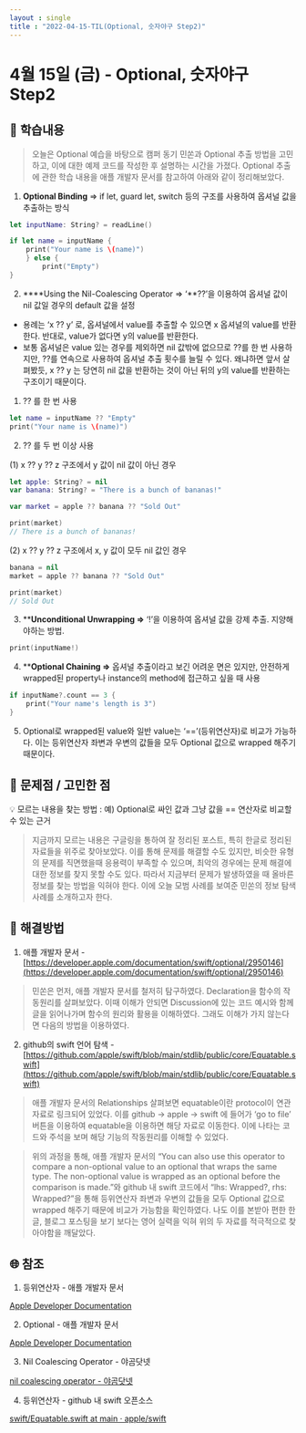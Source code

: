 ```yaml
---
layout : single
title : "2022-04-15-TIL(Optional, 숫자야구 Step2)"
---
```



# 4월 15일 (금) - Optional, 숫자야구 Step2

## 🐣 학습내용

> 오늘은 Optional 예습을 바탕으로 캠퍼 동기 민쏜과 Optional 추출 방법을 고민하고, 이에 대한 예제 코드를 작성한 후 설명하는 시간을 가졌다. Optional 추출에 관한 학습 내용을 애플 개발자 문서를 참고하여 아래와 같이 정리해보았다.
> 

1. **Optional Binding** ⇒ if let, guard let, switch 등의 구조를 사용하여 옵셔널 값을 추출하는 방식

```swift
let inputName: String? = readLine()

if let name = inputName {
    print("Your name is \(name)")
    } else {
        print("Empty")
}
```

2. ****Using the Nil-Coalescing Operator ⇒ ‘**??’을 이용하여 옵셔널 값이 nil 값일 경우의 default 값을 설정
- 용례는 ‘x ?? y’ 로, 옵셔널에서 value를 추출할 수 있으면 x 옵셔널의 value를 반환한다. 반대로, value가 없다면 y의 value를 반환한다. 
- 보통 옵셔널은 value 있는 경우를 제외하면 nil 값밖에 없으므로 ??를 한 번 사용하지만, ??를 연속으로 사용하여 옵셔널 추출 횟수를 늘릴 수 있다. 왜냐하면 앞서 살펴봤듯, x ?? y 는 당연히 nil 값을 반환하는 것이 아닌 뒤의 y의 value를 반환하는 구조이기 때문이다.

1) ?? 를 한 번 사용 

```swift
let name = inputName ?? "Empty"
print("Your name is \(name)")
```

2) ?? 를 두 번 이상 사용

(1) x ?? y ?? z 구조에서 y 값이 nil 값이 아닌 경우

```swift
let apple: String? = nil
var banana: String? = "There is a bunch of bananas!"

var market = apple ?? banana ?? "Sold Out"

print(market)
// There is a bunch of bananas!
```

 (2) x ?? y ?? z 구조에서 x, y 값이 모두 nil 값인 경우

```swift
banana = nil
market = apple ?? banana ?? "Sold Out"

print(market)
// Sold Out
```

3. ****Unconditional Unwrapping ⇒** ‘!’을 이용하여 옵셔널 값을 강제 추출. 지양해야하는 방법.
    
```swift
print(inputName!)
```
    

4. ****Optional Chaining ⇒** 옵셔널 추출이라고 보긴 어려운 면은 있지만, 안전하게 wrapped된 property나 instance의 method에 접근하고 싶을 때 사용
    
```swift
if inputName?.count == 3 {
    print("Your name's length is 3")
}
```
    
5. Optional로 wrapped된 value와 일반 value는 ‘==’(등위연산자)로 비교가 가능하다.
이는 등위연산자 좌변과 우변의 값들을 모두 Optional 값으로 wrapped 해주기 때문이다.




## 🐥 문제점 / 고민한 점

<aside>
💡 모르는 내용을 찾는 방법 : 예) Optional로 싸인 값과 그냥 값을 == 연산자로 비교할 수 있는 근거

</aside>

> 지금까지 모르는 내용은 구글링을 통하여 잘 정리된 포스트, 특히 한글로 정리된 자료들을 위주로 찾아보았다. 이를 통해 문제를 해결할 수도 있지만, 비슷한 유형의 문제를 직면했을때 응용력이 부족할 수 있으며, 최악의 경우에는 문제 해결에 대한 정보를 찾지 못할 수도 있다. 따라서 지금부터 문제가 발생하였을 때 올바른 정보를 찾는 방법을 익혀야 한다. 이에 오늘 모범 사례를 보여준 민쏜의 정보 탐색 사례를 소개하고자 한다.
> 




## 🐓 해결방법

1. 애플 개발자 문서 - [https://developer.apple.com/documentation/swift/optional/2950146](https://developer.apple.com/documentation/swift/optional/2950146)

> 민쏜은 먼저, 애플 개발자 문서를 철저히 탐구하였다. Declaration을 함수의 작동원리를 살펴보았다. 이때 이해가 안되면 Discussion에 있는 코드 예시와 함께 글을 읽어나가며 함수의 원리와 활용을 이해하였다. 그래도 이해가 가지 않는다면 다음의 방법을 이용하였다.
> 

2. github의 swift 언어 탐색 - [https://github.com/apple/swift/blob/main/stdlib/public/core/Equatable.swift](https://github.com/apple/swift/blob/main/stdlib/public/core/Equatable.swift)

> 애플 개발자 문서의 Relationships 살펴보면 equatable이란 protocol이 연관 자료로 링크되어 있었다. 이를 github → apple → swift 에 들어가 ‘go to file’ 버튼을 이용하여 equatable을 이용하면 해당 자료로 이동한다. 이에 나타는 코드와 주석을 보며 해당 기능의 작동원리를 이해할 수 있었다.
> 

> 위의 과정을 통해, 애플 개발자 문서의 “You can also use this operator to compare a non-optional value to an optional that wraps the same type. The non-optional value is wrapped as an optional before the comparison is made.”와 github 내 swift 코드에서 “lhs: Wrapped?, rhs: Wrapped?”을 통해 등위연산자 좌변과 우변의 값들을 모두 Optional 값으로 wrapped 해주기 때문에 비교가 가능함을 확인하였다. 나도 이를 본받아 편한 한글, 블로그 포스팅을 보기 보다는 영어 실력을 익혀 위의 두 자료를 적극적으로 찾아야함을 깨달았다.
> 




## 🌐 참조

1. 등위연산자 - 애플 개발자 문서

[Apple Developer Documentation](https://developer.apple.com/documentation/swift/optional/2950146)

2. Optional - 애플 개발자 문서

[Apple Developer Documentation](https://developer.apple.com/documentation/swift/optional)

3. Nil Coalescing Operator - 야곰닷넷

[nil coalescing operator - 야곰닷넷](https://yagom.net/docs/nil-coalescing-operator/)

4. 등위연산자 - github 내 swift 오픈소스 

[swift/Equatable.swift at main · apple/swift](https://github.com/apple/swift/blob/main/stdlib/public/core/Equatable.swift)
